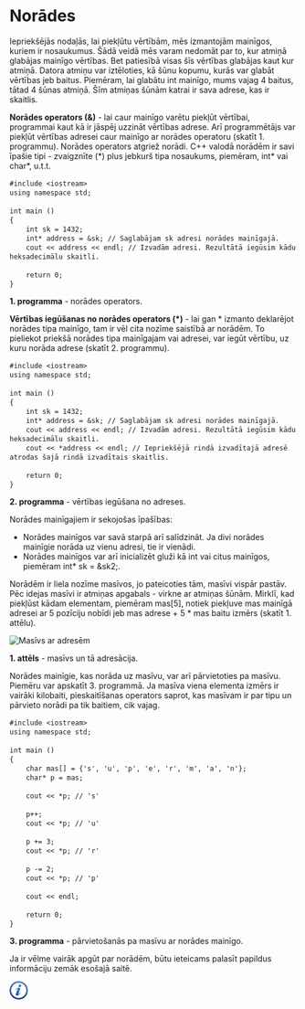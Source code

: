 # Norādes

Iepriekšējās nodaļās, lai piekļūtu vērtībām, mēs izmantojām mainīgos, kuriem ir nosaukumus. Šādā veidā mēs varam nedomāt par to, kur atmiņā glabājas mainīgo vērtības. Bet patiesībā visas šīs vērtības glabājas kaut kur atmiņā. Datora atmiņu var iztēloties, kā šūnu kopumu, kurās var glabāt vērtības jeb baitus. Piemēram, lai glabātu int mainīgo, mums vajag 4 baitus, tātad 4 šūnas atmiņā. Šīm atmiņas šūnām katrai ir sava adrese, kas ir skaitlis.

**Norādes operators (&)** - lai caur mainīgo varētu piekļūt vērtībai, programmai kaut kā ir jāspēj uzzināt vērtības adrese. Arī programmētājs var piekļūt vērtības adresei caur mainīgo ar norādes operatoru (skatīt 1. programmu). Norādes operators atgriež norādi. C++ valodā norādēm ir savi īpašie tipi - zvaigznīte (\*) plus jebkurš tipa nosaukums, piemēram, int\* vai char\*, u.t.t.

```
#include <iostream>
using namespace std;

int main ()
{
    int sk = 1432;
    int* address = &sk; // Saglabājam sk adresi norādes mainīgajā.
    cout << address << endl; // Izvadām adresi. Rezultātā iegūsim kādu heksadecimālu skaitli.

    return 0;
}
```


**1. programma** - norādes operators.


**Vērtības iegūšanas no norādes operators (\*)** - lai gan \* izmanto deklarējot norādes tipa mainīgo, tam ir vēl cita nozīme saistībā ar norādēm. To pieliekot priekšā norādes tipa mainīgajam vai adresei, var iegūt vērtību, uz kuru norāda adrese (skatīt 2. programmu).

```
#include <iostream>
using namespace std;

int main ()
{
    int sk = 1432;
    int* address = &sk; // Saglabājam sk adresi norādes mainīgajā.
    cout << address << endl; // Izvadām adresi. Rezultātā iegūsim kādu heksadecimālu skaitli.
    cout << *address << endl; // Iepriekšējā rindā izvadītajā adresē atrodas šajā rindā izvadītais skaitlis.

    return 0;
}
```


**2. programma** - vērtības iegūšana no adreses.


Norādes mainīgajiem ir sekojošas īpašības:

- Norādes mainīgos var savā starpā arī salīdzināt. Ja divi norādes mainīgie norāda uz vienu adresi, tie ir vienādi.
- Norādes mainīgos var arī inicializēt gluži kā int vai citus mainīgos, piemēram int* sk = &sk2;.


Norādēm ir liela nozīme masīvos, jo pateicoties tām, masīvi vispār pastāv. Pēc idejas masīvi ir atmiņas apgabals - virkne ar atmiņas šūnām. Mirklī, kad piekļūst kādam elementam, piemēram mas[5], notiek piekļuve mas mainīgā adresei ar 5 pozīciju nobīdi jeb mas adrese + 5 * mas baitu izmērs (skatīt 1. attēlu).

![Masīvs ar adresēm](/media/theory/masivs_address.png)


**1. attēls** - masīvs un tā adresācija.


Norādes mainīgie, kas norāda uz masīvu, var arī pārvietoties pa masīvu. Piemēru var apskatīt 3. programmā. Ja masīva viena elementa izmērs ir vairāki kilobaiti, pieskaitīšanas operators saprot, kas masīvam ir par tipu un pārvieto norādi pa tik baitiem, cik vajag.

```
#include <iostream>
using namespace std;

int main ()
{
    char mas[] = {'s', 'u', 'p', 'e', 'r', 'm', 'a', 'n'};
    char* p = mas;

    cout << *p; // 's'

    p++;
    cout << *p; // 'u'

    p += 3;
    cout << *p; // 'r'

    p -= 2;
    cout << *p; // 'p'

    cout << endl;

    return 0;
}
```


**3. programma** - pārvietošanās pa masīvu ar norādes mainīgo.


Ja ir vēlme vairāk apgūt par norādēm, būtu ieteicams palasīt papildus informāciju zemāk esošajā saitē.

<a href="http://www.cplusplus.com/doc/tutorial/pointers/" target="_blank">![Vairāk informācija](/media/theory/information.png)</a>